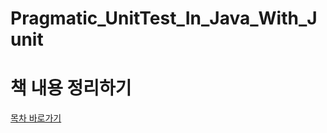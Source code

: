 # Pragmatic_UnitTest_In_Java_With_Junit
# 책 내용 정리하기
[목차 바로가기](https://github.com/JangHyeonJun2/Pragmatic_UnitTest_In_Java_With_Junit/wiki/%EC%9E%90%EB%B0%94%EC%99%80-JUnit%EC%9D%84-%ED%99%9C%EC%9A%A9%ED%95%9C-%EC%8B%A4%EC%9A%A9%EC%A3%BC%EC%9D%98-%EB%8B%A8%EC%9C%84%ED%85%8C%EC%8A%A4%ED%8A%B8)
